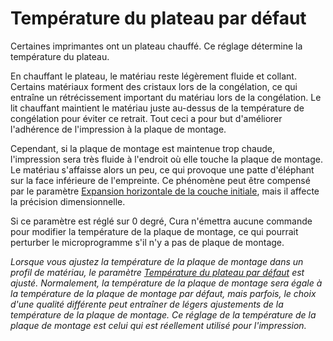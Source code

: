 Température du plateau par défaut
===

Certaines imprimantes ont un plateau chauffé. Ce réglage détermine la température du plateau.

En chauffant le plateau, le matériau reste légèrement fluide et collant. Certains matériaux forment des cristaux lors de la congélation, ce qui entraîne un rétrécissement important du matériau lors de la congélation. Le lit chauffant maintient le matériau juste au-dessus de la température de congélation pour éviter ce retrait. Tout ceci a pour but d'améliorer l'adhérence de l'impression à la plaque de montage.

Cependant, si la plaque de montage est maintenue trop chaude, l'impression sera très fluide à l'endroit où elle touche la plaque de montage. Le matériau s'affaisse alors un peu, ce qui provoque une patte d'éléphant sur la face inférieure de l'empreinte. Ce phénomène peut être compensé par le paramètre [Expansion horizontale de la couche initiale](../shell/xy_offset_layer_0.md), mais il affecte la précision dimensionnelle.

Si ce paramètre est réglé sur 0 degré, Cura n'émettra aucune commande pour modifier la température de la plaque de montage, ce qui pourrait perturber le microprogramme s'il n'y a pas de plaque de montage.

*Lorsque vous ajustez la température de la plaque de montage dans un profil de matériau, le paramètre [Température du plateau par défaut](default_material_bed_temperature.md) est ajusté. Normalement, la température de la plaque de montage sera égale à la température de la plaque de montage par défaut, mais parfois, le choix d'une qualité différente peut entraîner de légers ajustements de la température de la plaque de montage. Ce réglage de la température de la plaque de montage est celui qui est réellement utilisé pour l'impression.*

